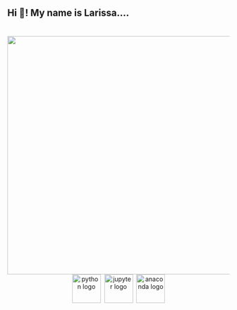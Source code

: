 <h2 align="left">Hi 👋! My name is Larissa....</h2>

###

<br clear="both">

<img align="right" height="540" src="https://media3.giphy.com/media/v1.Y2lkPTc5MGI3NjExdm82bzR1NmZ1aGJodGx0dmdpMzloN3d3bnFjYXQyazNyazh5OHlwOSZlcD12MV9pbnRlcm5hbF9naWZfYnlfaWQmY3Q9cw/HQHwvSBSy7s0AXOlWt/giphy.gif"  />

###

<div align="center">
  <img src="https://img.shields.io/badge/Python-3776AB?logo=python&logoColor=white&style=for-the-badge" height="65" alt="python logo"  />
  <img width="0" />
  
  <img src="https://img.shields.io/badge/Jupyter-F37626?logo=jupyter&logoColor=black&style=for-the-badge" height="65" alt="jupyter logo"  />
  <img width="0" />
  
  <img src="https://img.shields.io/badge/Anaconda-44A833?logo=anaconda&logoColor=white&style=for-the-badge" height="65" alt="anaconda logo"  />
  
 

</div>

###

